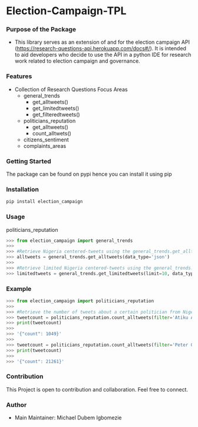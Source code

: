 # Election-Campaign-TPL

### Purpose of the Package
+ This library serves as an extension of and for the election campaign API (https://research-questions-api.herokuapp.com/docs#/). It is intended to aid developers who decide to use the API in a python IDE for research work related to election campaign and governance.

### Features
+ Collection of Research Questions Focus Areas
    - general_trends
        - get_alltweets()
        - get_limitedtweets()
        - get_filteredtweets()
    - politicians_reputation
        - get_alltweets()
        - count_alltwets()
    - citizens_sentiment
    - complaints_areas

### Getting Started
The package can be found on pypi hence you can install it using pip

### Installation
```bash
pip install election_campaign 
```

### Usage
politicians_reputation
```python
>>> from election_campaign import general_trends
>>>
>>> #Retrieve Nigeria centered-tweets using the general_trends.get_alltweets() function
>>> alltweets = general_trends.get_alltweets(data_type='json')
>>>
>>> #Retrieve limited Nigeria centered-tweets using the general_trends.get_limitedtweets() function
>>> limitedtweets = general_trends.get_limitedtweets(limit=10, data_type='pandas.dataframe')
```

### Example
```python
>>> from election_campaign import politicians_reputation
>>>
>>> #Retrieve the number of tweets about a certain politician from Nigeria centered-tweets using the politicians_reputation.get_alltweets() function
>>> tweetcount = politicians_reputation.count_alltweets(filter='Atiku Abubakar', data_type='json')
>>> print(tweetcount)
>>>
>>> '{"count": 1049}'
>>>
>>> tweetcount = politicians_reputation.count_alltweets(filter='Peter Obi', data_type='json')
>>> print(tweetcount)
>>>
>>> '{"count": 21261}'
```

### Contribution
This Project is open to contribution and collaboration. 
Feel free to connect.

### Author
+ Main Maintainer: Michael Dubem Igbomezie
